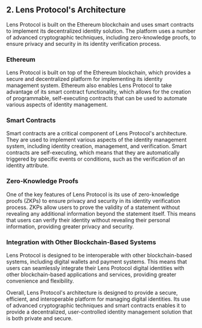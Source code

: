 ## 2. Lens Protocol's Architecture

Lens Protocol is built on the Ethereum blockchain and uses smart contracts to implement its decentralized identity solution. The platform uses a number of advanced cryptographic techniques, including zero-knowledge proofs, to ensure privacy and security in its identity verification process.

### Ethereum

Lens Protocol is built on top of the Ethereum blockchain, which provides a secure and decentralized platform for implementing its identity management system. Ethereum also enables Lens Protocol to take advantage of its smart contract functionality, which allows for the creation of programmable, self-executing contracts that can be used to automate various aspects of identity management.

### Smart Contracts

Smart contracts are a critical component of Lens Protocol's architecture. They are used to implement various aspects of the identity management system, including identity creation, management, and verification. Smart contracts are self-executing, which means that they are automatically triggered by specific events or conditions, such as the verification of an identity attribute.

### Zero-Knowledge Proofs

One of the key features of Lens Protocol is its use of zero-knowledge proofs (ZKPs) to ensure privacy and security in its identity verification process. ZKPs allow users to prove the validity of a statement without revealing any additional information beyond the statement itself. This means that users can verify their identity without revealing their personal information, providing greater privacy and security.

### Integration with Other Blockchain-Based Systems

Lens Protocol is designed to be interoperable with other blockchain-based systems, including digital wallets and payment systems. This means that users can seamlessly integrate their Lens Protocol digital identities with other blockchain-based applications and services, providing greater convenience and flexibility.

Overall, Lens Protocol's architecture is designed to provide a secure, efficient, and interoperable platform for managing digital identities. Its use of advanced cryptographic techniques and smart contracts enables it to provide a decentralized, user-controlled identity management solution that is both private and secure.
